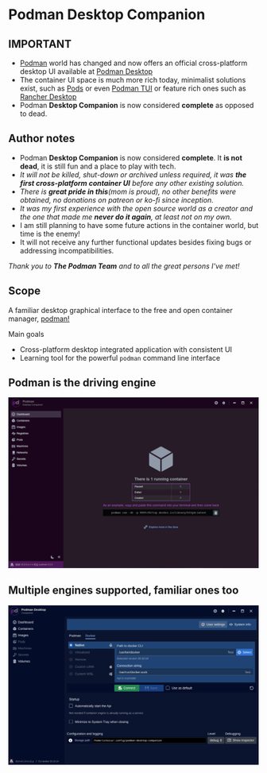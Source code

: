 # Podman Desktop Companion

## **IMPORTANT**

- [Podman](https://podman.io/) world has changed and now offers an official cross-platform desktop UI available at [Podman Desktop](https://podman-desktop.io/)
- The container UI space is much more rich today, minimalist solutions exist, such as [Pods](https://github.com/marhkb/pods) or even [Podman TUI](https://github.com/containers/podman-tui) or feature rich ones such as [Rancher Desktop](https://rancherdesktop.io/)
- Podman **Desktop Companion** is now considered **complete** as opposed to dead.

## Author notes

- Podman **Desktop Companion** is now considered **complete**. It **is not dead**, it is still fun and a place to play with tech.
- _It will not be killed, shut-down or archived unless required, it was **the first cross-platform container UI** before any other existing solution._
- _There is **great pride in this**(mom is proud), no other benefits were obtained, no donations on patreon or ko-fi since inception._
- _It was my first experience with the open source world as a creator and the one that made me **never do it again**, at least not on my own._
- I am still planning to have some future actions in the container world, but time is the enemy!
- It will not receive any further functional updates besides fixing bugs or addressing incompatibilities.

_Thank you to **The Podman Team** and to all the great persons I've met!_

## Scope

A familiar desktop graphical interface to the free and open container manager, [podman!](https://podman.io/)

Main goals

- Cross-platform desktop integrated application with consistent UI
- Learning tool for the powerful `podman` command line interface

## Podman is the driving engine

![Podman Desktop Companion Dashboard](docs/img/001-Dashboard.png?raw=true)

## Multiple engines supported, familiar ones too

![Engine Settings Screen](docs/img/DockerSettings.png?raw=true)
